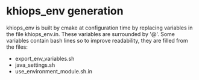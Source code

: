 # khiops_env generation

khiops_env is built by cmake at configuration time by replacing variables in the file khiops_env.in. These variables are surrounded by '@'.
Some variables contain bash lines so to improve readability, they are filled from the files:
- export_env_variables.sh
- java_settings.sh
- use_environment_module.sh.in
